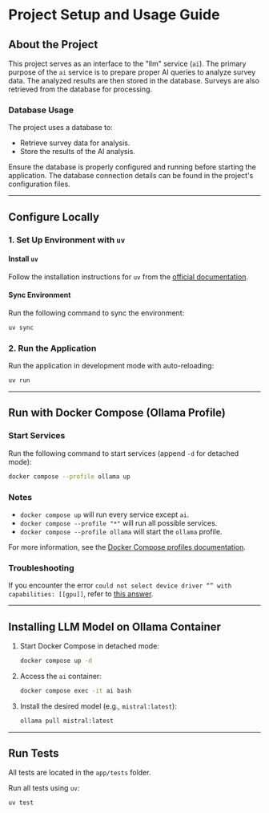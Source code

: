 # Project Setup and Usage Guide

## About the Project

This project serves as an interface to the "llm" service (`ai`). The primary purpose of the `ai` service is to prepare proper AI queries to analyze survey data. The analyzed results are then stored in the database. Surveys are also retrieved from the database for processing.

### Database Usage

The project uses a database to:
- Retrieve survey data for analysis.
- Store the results of the AI analysis.

Ensure the database is properly configured and running before starting the application. The database connection details can be found in the project's configuration files.

---

## Configure Locally

### 1. Set Up Environment with `uv`

#### Install `uv`

Follow the installation instructions for `uv` from the [official documentation](https://docs.astral.sh/uv/getting-started/installation/).

#### Sync Environment

Run the following command to sync the environment:

```bash
uv sync
```

### 2. Run the Application

Run the application in development mode with auto-reloading:

```bash
uv run
```

---

## Run with Docker Compose (Ollama Profile)

### Start Services

Run the following command to start services (append `-d` for detached mode):

```bash
docker compose --profile ollama up
```

### Notes

- `docker compose up` will run every service except `ai`.
- `docker compose --profile "*"` will run all possible services.
- `docker compose --profile ollama` will start the `ollama` profile.

For more information, see the [Docker Compose profiles documentation](https://docs.docker.com/compose/how-tos/profiles/).

### Troubleshooting

If you encounter the error `could not select device driver “” with capabilities: [[gpu]]`, refer to [this answer](https://forums.developer.nvidia.com/t/could-not-select-device-driver-with-capabilities-gpu/80200/2).

---

## Installing LLM Model on Ollama Container

1. Start Docker Compose in detached mode:

   ```bash
   docker compose up -d
   ```

2. Access the `ai` container:

   ```bash
   docker compose exec -it ai bash
   ```

3. Install the desired model (e.g., `mistral:latest`):

   ```bash
   ollama pull mistral:latest
   ```

---

## Run Tests

All tests are located in the `app/tests` folder.

Run all tests using `uv`:

```bash
uv test
```
